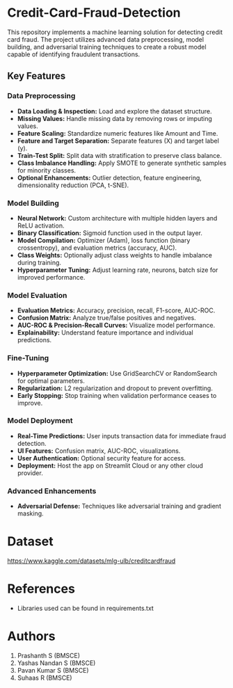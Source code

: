 # Credit-Card-Fraud-Detection
This repository implements a machine learning solution for detecting credit card fraud. The project utilizes advanced data preprocessing, model building, and adversarial training techniques to create a robust model capable of identifying fraudulent transactions.

## Key Features

### Data Preprocessing

- **Data Loading & Inspection:** Load and explore the dataset structure.
- **Missing Values:** Handle missing data by removing rows or imputing values.
- **Feature Scaling:** Standardize numeric features like Amount and Time.
- **Feature and Target Separation:** Separate features (X) and target label (y).
- **Train-Test Split:** Split data with stratification to preserve class balance.
- **Class Imbalance Handling:** Apply SMOTE to generate synthetic samples for minority classes.
- **Optional Enhancements:** Outlier detection, feature engineering, dimensionality reduction (PCA, t-SNE).

### Model Building

- **Neural Network:** Custom architecture with multiple hidden layers and ReLU activation.
- **Binary Classification:** Sigmoid function used in the output layer.
- **Model Compilation:** Optimizer (Adam), loss function (binary crossentropy), and evaluation metrics (accuracy, AUC).
- **Class Weights:** Optionally adjust class weights to handle imbalance during training.
- **Hyperparameter Tuning:** Adjust learning rate, neurons, batch size for improved performance.

### Model Evaluation

- **Evaluation Metrics:** Accuracy, precision, recall, F1-score, AUC-ROC.
- **Confusion Matrix:** Analyze true/false positives and negatives.
- **AUC-ROC & Precision-Recall Curves:** Visualize model performance.
- **Explainability:** Understand feature importance and individual predictions.

### Fine-Tuning

- **Hyperparameter Optimization:** Use GridSearchCV or RandomSearch for optimal parameters.
- **Regularization:** L2 regularization and dropout to prevent overfitting.
- **Early Stopping:** Stop training when validation performance ceases to improve.

### Model Deployment

- **Real-Time Predictions:** User inputs transaction data for immediate fraud detection.
- **UI Features:** Confusion matrix, AUC-ROC, visualizations.
- **User Authentication:** Optional security feature for access.
- **Deployment:** Host the app on Streamlit Cloud or any other cloud provider.

### Advanced Enhancements

- **Adversarial Defense:** Techniques like adversarial training and gradient masking.

# Dataset

https://www.kaggle.com/datasets/mlg-ulb/creditcardfraud

# References

- Libraries used can be found in requirements.txt


# Authors
1. Prashanth S (BMSCE)
2. Yashas Nandan S (BMSCE)
3. Pavan Kumar S (BMSCE)
4. Suhaas R (BMSCE)
